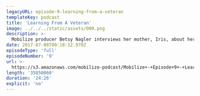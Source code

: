 ```yaml
---
legacyURL: episode-9-learning-from-a-veteran
templateKey: podcast
title: 'Learning From A Veteran'
image: ../../../static/assets/009.png
description: >-
  Mobilize producer Betsy Nagler interviews her mother, Iris, about her experiences organizing with the National Organization for Women in the 60's and 70's. What's it like trying to balance organizing with a career and a family?
date: 2017-07-08T00:18:12.970Z
episodeType: 'full'
episodeNumber: '9'
url: >-
  https://s3.amazonaws.com/mobilize-podcast/Mobilize+-+Episode+9+-+Learning+From+A+Veteran.mp3
length: '35850060'
duration: '24:26'
explicit: 'no'
---
```

